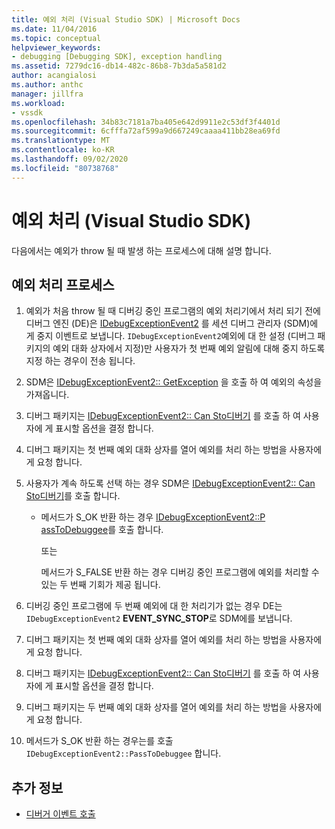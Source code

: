 ```yaml
---
title: 예외 처리 (Visual Studio SDK) | Microsoft Docs
ms.date: 11/04/2016
ms.topic: conceptual
helpviewer_keywords:
- debugging [Debugging SDK], exception handling
ms.assetid: 7279dc16-db14-482c-86b8-7b3da5a581d2
author: acangialosi
ms.author: anthc
manager: jillfra
ms.workload:
- vssdk
ms.openlocfilehash: 34b83c7181a7ba405e642d9911e2c53df3f4401d
ms.sourcegitcommit: 6cfffa72af599a9d667249caaaa411bb28ea69fd
ms.translationtype: MT
ms.contentlocale: ko-KR
ms.lasthandoff: 09/02/2020
ms.locfileid: "80738768"
---
```

# <a name="exception-handling-visual-studio-sdk"></a>예외 처리 (Visual Studio SDK)
다음에서는 예외가 throw 될 때 발생 하는 프로세스에 대해 설명 합니다.

## <a name="exception-handling-process"></a>예외 처리 프로세스

1. 예외가 처음 throw 될 때 디버깅 중인 프로그램의 예외 처리기에서 처리 되기 전에 디버그 엔진 (DE)은 [IDebugExceptionEvent2](../../extensibility/debugger/reference/idebugexceptionevent2.md) 를 세션 디버그 관리자 (SDM)에 게 중지 이벤트로 보냅니다. `IDebugExceptionEvent2`예외에 대 한 설정 (디버그 패키지의 예외 대화 상자에서 지정)만 사용자가 첫 번째 예외 알림에 대해 중지 하도록 지정 하는 경우이 전송 됩니다.

2. SDM은 [IDebugExceptionEvent2:: GetException](../../extensibility/debugger/reference/idebugexceptionevent2-getexception.md) 을 호출 하 여 예외의 속성을 가져옵니다.

3. 디버그 패키지는 [IDebugExceptionEvent2:: Can Sto디버기](../../extensibility/debugger/reference/idebugexceptionevent2-canpasstodebuggee.md) 를 호출 하 여 사용자에 게 표시할 옵션을 결정 합니다.

4. 디버그 패키지는 첫 번째 예외 대화 상자를 열어 예외를 처리 하는 방법을 사용자에 게 요청 합니다.

5. 사용자가 계속 하도록 선택 하는 경우 SDM은 [IDebugExceptionEvent2:: Can Sto디버기](../../extensibility/debugger/reference/idebugexceptionevent2-canpasstodebuggee.md)를 호출 합니다.

    - 메서드가 S_OK 반환 하는 경우 [IDebugExceptionEvent2::P assToDebuggee](../../extensibility/debugger/reference/idebugexceptionevent2-passtodebuggee.md)를 호출 합니다.

         또는

         메서드가 S_FALSE 반환 하는 경우 디버깅 중인 프로그램에 예외를 처리할 수 있는 두 번째 기회가 제공 됩니다.

6. 디버깅 중인 프로그램에 두 번째 예외에 대 한 처리기가 없는 경우 DE는 `IDebugExceptionEvent2` **EVENT_SYNC_STOP**로 SDM에를 보냅니다.

7. 디버그 패키지는 첫 번째 예외 대화 상자를 열어 예외를 처리 하는 방법을 사용자에 게 요청 합니다.

8. 디버그 패키지는 [IDebugExceptionEvent2:: Can Sto디버기](../../extensibility/debugger/reference/idebugexceptionevent2-canpasstodebuggee.md) 를 호출 하 여 사용자에 게 표시할 옵션을 결정 합니다.

9. 디버그 패키지는 두 번째 예외 대화 상자를 열어 예외를 처리 하는 방법을 사용자에 게 요청 합니다.

10. 메서드가 S_OK 반환 하는 경우는를 호출 `IDebugExceptionEvent2::PassToDebuggee` 합니다.

## <a name="see-also"></a>추가 정보
- [디버거 이벤트 호출](../../extensibility/debugger/calling-debugger-events.md)
